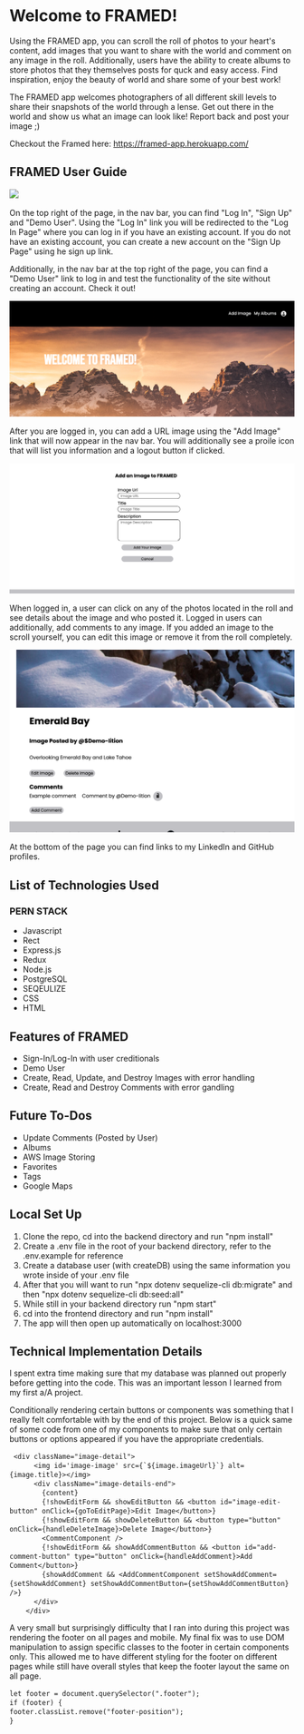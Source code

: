 # Welcome to FRAMED!

Using the FRAMED app, you can scroll the roll of photos to your heart's content, add images that you want to share with the world and comment on any image in the roll. Additionally, users have the ability to create albums to store photos that they themselves posts for quck and easy access. Find inspiration, enjoy the beauty of world and share some of your best work!

The FRAMED app welcomes photographers of all different skill levels to share their snapshots of the world through a lense. Get out there in the world and show us what an image can look like! Report back and post your image ;)

Checkout the Framed here: https://framed-app.herokuapp.com/

## FRAMED User Guide

![](README-images/splash.png)

On the top right of the page, in the nav bar, you can find "Log In", "Sign Up" and "Demo User". Using the "Log In" link you will be redirected to the "Log In Page" where you can log in if you have an existing account. If you do not have an existing account, you can create a new account on the "Sign Up Page" using he sign up link.

Additionally, in the nav bar at the top right of the page, you can find a "Demo User" link to log in and test the functionality of the site without creating an account. Check it out!

![](README-images/Add-Image.png)

After you are logged in, you can add a URL image using the "Add Image" link that will now appear in the nav bar. You will additionally see a proile icon that will list you information and a logout button if clicked.

![](README-images/add-image-page.png)

When logged in, a user can click on any of the photos located in the roll and see details about the image and who posted it. Logged in users can additionally, add comments to any image. If you added an image to the scroll yourself, you can edit this image or remove it from the roll completely.

![](README-images/Photo-detail.png)

At the bottom of the page you can find links to my LinkedIn and GitHub profiles.

## List of Technologies Used

### PERN STACK

- Javascript
- Rect
- Express.js
- Redux
- Node.js
- PostgreSQL
- SEQEULIZE
- CSS
- HTML

## Features of FRAMED

- Sign-In/Log-In with user creditionals
- Demo User
- Create, Read, Update, and Destroy Images with error handling
- Create, Read and Destroy Comments with error gandling

## Future To-Dos

- Update Comments (Posted by User)
- Albums
- AWS Image Storing
- Favorites
- Tags
- Google Maps

## Local Set Up

1) Clone the repo, cd into the backend directory and run "npm install"
2) Create a .env file in the root of your backend directory, refer to the .env.example for reference
3) Create a database user (with createDB) using the same information you wrote inside of your .env file
4) After that you will want to run "npx dotenv sequelize-cli db:migrate" and then "npx dotenv sequelize-cli db:seed:all" 
5) While still in your backend directory run "npm start"
6) cd into the frontend directory and run "npm install"
7) The app will then open up automatically on localhost:3000

## Technical Implementation Details

I spent extra time making sure that my database was planned out properly before getting into the code. This was an important lesson I learned from my first a/A project.

Conditionally rendering certain buttons or components was something that I really felt comfortable with by the end of this project. Below is a quick same of some code from one of my components to make sure that only certain buttons or options appeared if you have the appropriate credentials.

```
 <div className="image-detail">
      <img id='image-image' src={`${image.imageUrl}`} alt={image.title}></img>
      <div className="image-details-end">
        {content}
        {!showEditForm && showEditButton && <button id="image-edit-button" onClick={goToEditPage}>Edit Image</button>}
        {!showEditForm && showDeleteButton && <button type="button" onClick={handleDeleteImage}>Delete Image</button>}
        <CommentComponent />
        {!showEditForm && showAddCommentButton && <button id="add-comment-button" type="button" onClick={handleAddComment}>Add Comment</button>}
        {showAddComment && <AddCommentComponent setShowAddComment={setShowAddComment} setShowAddCommentButton={setShowAddCommentButton} />}
      </div>
    </div>
```

A very small but surprisingly difficulty that I ran into during this project was rendering the footer on all pages and mobile. My final fix was to use DOM manipulation to assign specific classes to the footer in certain components only. This allowed me to have different styling for the footer on different pages while still have overall styles that keep the footer layout the same on all page.

```
let footer = document.querySelector(".footer");
if (footer) {
footer.classList.remove("footer-position");
}
```

